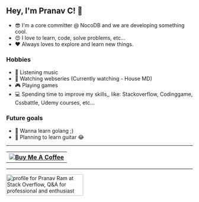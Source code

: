 ## Hey, I'm Pranav C! 👋

- 😎  I'm a core committer @ NocoDB and we are developing something cool.
- 😍  I love to learn, code, solve problems, etc...
- ♥️  Always loves to explore and learn new things.

### Hobbies

- 🎵  Listening music
- 🎦  Watching webseries (Currently watching - House MD)
- 🎮  Playing games
- 💻  Spending time to improve my skills,, like: Stackoverflow, Codinggame, Cssbattle, Udemy courses, etc...

### Future goals

- 🥅  Wanna learn golang ;)
- 🎸  Planning to learn guitar 😂

<!--#A Heartbroken Boy..............-->


----

<table><tr><th><a href="http://buymeacoff.ee/pranavc"><img src="https://www.buymeacoffee.com/assets/img/custom_images/orange_img.png" alt="Buy Me A Coffee"><a></th></tr><table>


----

 <a href="https://stackoverflow.com/users/3037257/pranav-ram">
<img src="https://stackoverflow.com/users/flair/3037257.png?theme=dark" width="208" height="58" alt="profile for Pranav Ram at Stack Overflow, Q&A for professional and enthusiast programmers" title="profile for Pranav Ram at Stack Overflow, Q&A for professional and enthusiast programmers">
</a> 
